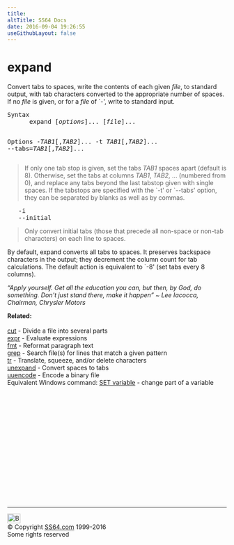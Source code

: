 ```yaml
---
title:
altTitle: SS64 Docs
date: 2016-09-04 19:26:55
useGithubLayout: false
---
```

<!-- #BeginLibraryItem "/Library/head_bash.lbi" --><!-- #EndLibraryItem --><h1>expand</h1> 
<p>Convert tabs to spaces, write the contents of each given <i>file</i>, 
  to standard output, with tab characters converted to the appropriate number 
  of spaces. If no <i>file</i> is given, or for a <i>file</i> of `-', write to standard input.</p>
<pre>Syntax
      expand [<i>options</i>]... [<i>file</i>]...

Options
   -<i>TAB1</i>[,<i>TAB2</i>]...
   -t <i>TAB1</i>[,<i>TAB2</i>]...
   --tabs=<i>TAB1</i>[,<i>TAB2</i>]...</pre>
<blockquote>
<p>If only one tab stop is given, set the tabs <span class="code"><i>TAB1</i></span> spaces apart
(default is 8).  Otherwise, set the tabs at columns <span class="code"><i>TAB1</i></span>, <span class="code"><i>TAB2</i></span>,
... (numbered from 0), and replace any tabs beyond the last
tabstop given with single spaces.  If the tabstops are specified
with the `-t' or `--tabs' option, they can be separated by blanks
as well as by commas.</p>
</blockquote>
<pre>   -i
   --initial</pre>
<blockquote>
<p>Only convert initial tabs (those that precede all non-space or
non-tab characters) on each line to spaces.</p>
</blockquote>
<p>By default, expand converts all tabs to spaces. It preserves backspace characters in the output; they decrement the column count for tab calculations. The default action is equivalent to `-8' (set tabs every 8 columns).</p>
<p class="quote"><i>“Apply yourself. Get all the education you can, but then, by God, do something. Don't just stand there, make it happen” ~ Lee Iacocca, Chairman, Chrysler Motors</i></p>
<p><b>Related:</b><br><br>
<a href="cut.html">cut</a> - Divide a file into several parts<br>
<a href="expr.html">expr</a> - Evaluate expressions <br>
<a href="fmt.html">fmt</a> - Reformat paragraph text <br>
<a href="grep.html">grep</a> - Search file(s) for lines that match a given pattern <br>
<a href="tr.html">tr</a> - Translate, squeeze, and/or delete characters <br>
<a href="unexpand.html">unexpand</a> - Convert spaces to tabs <br>
<a href="uuencode.html">uuencode</a> - Encode a binary file <br>
Equivalent Windows command: <a href="../nt/syntax-replace.html">SET variable</a> - change part of a  variable</p><!-- #BeginLibraryItem "/Library/foot_bash.lbi" --><p>
<!-- bash300 -->
<ins class="adsbygoogle" style="display:inline-block;width:300px;height:250px" data-ad-client="ca-pub-6140977852749469" data-ad-slot="4615356305"></ins>
<script>
(adsbygoogle = window.adsbygoogle || []).push({});
</script></p>
<hr>
<div id="bl" class="footer"><a href="expand.html#"><img src="../images/top.png" width="30" height="22" alt="Back to the Top"></a></div>
<div id="br" class="footer, tagline">© Copyright <a href="http://ss64.com/">SS64.com</a> 1999-2016<br>
Some rights reserved</div><!-- #EndLibraryItem -->

